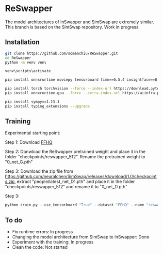 # ReSwapper

The model architectures of InSwapper and SimSwap are extremely similar. This branch is based on the SimSwap repository. Work in progress.

## Installation
  ```bash
  git clone https://github.com/somanchiu/ReSwapper.git
  cd ReSwapper
  python -m venv venv

  venv\scripts\activate

  pip install onnxruntime moviepy tensorboard timm==0.5.4 insightface==0.7.3

  pip install torch torchvision --force --index-url https://download.pytorch.org/whl/cu121
  pip install onnxruntime-gpu --force --extra-index-url https://aiinfra.pkgs.visualstudio.com/PublicPackages/_packaging/onnxruntime-cuda-12/pypi/simple/

  pip install sympy==1.13.1
  pip install typing_extensions --upgrade
  ```

## Training
Experimental starting point:

Step 1: Download [FFHQ](https://www.kaggle.com/datasets/arnaud58/flickrfaceshq-dataset-ffhq)

Step 2: Donwload the ReSwapper pretrained weight and place it in the folder "checkpoints/reswapper_512". Rename the pretrained weight to "0_net_G.pth"

Step 3:  Download the zip file from https://github.com/neuralchen/SimSwap/releases/download/1.0/checkpoints.zip, extract "people/latest_net_D1.pth" and place it in the folder "checkpoints/reswapper_512" and rename it to "0_net_D.pth"

Step 3:

```python
python train.py --use_tensorboard "True" --dataset "FFHQ" --name "reswapper_512" --load_pretrain "checkpoints/reswapper_512" --checkpoints_dir "checkpoints" --sample_freq "1000" --model_freq "1000" --lr_g "0.00005" --lr_d "0.0001" --continue_train "True" --which_epoch "0" --load_optimizer "False"
```

## To do
- Fix runtime errors: In progress
- Changing the model architecture from SimSwap to InSwapper: Done
- Experiment with the training: In progress
- Clean the code: Not started